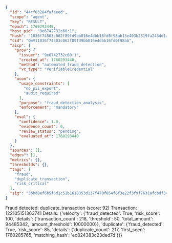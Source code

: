 ```json
{
  "id": "44cf83284fafeeed",
  "scope": "agent",
  "key": "RESULT",
  "epoch": 1760293440,
  "host_pid": "9e6742732c60:1",
  "hash": "1036f74503c062f89fd9bb016e4dbb16fd0f98ab13e403b2319fa2434d1ab674",
  "cid": "QmV11036f74503c062f89fd9bb016e4dbb16fd0f98ab",
  "aicp": {
    "prov": {
      "issuer": "9e6742732c60:1",
      "created_at": 1760293440,
      "method": "automated_fraud_detection",
      "vc_type": "VerifiableCredential"
    },
    "ucon": {
      "usage_constraints": [
        "no_pii_export",
        "audit_required"
      ],
      "purpose": "fraud_detection_analysis",
      "enforcement": "mandatory"
    },
    "eval": {
      "confidence": 1.0,
      "evidence_count": 0,
      "review_status": "pending",
      "evaluated_at": 1760293440
    }
  },
  "sources": [],
  "edges": [],
  "metrics": {},
  "thresholds": {},
  "tags": [
    "fraud",
    "duplicate_transaction",
    "risk_critical"
  ],
  "sig": "3bbd8ef6b5f6d1c51b1618353d137f470f854f6f3e22f3f9f7631afcbdf34f9f"
}
```

Fraud detected: duplicate_transaction (score: 92)
Transaction: 122105151363741
Details: {'velocity': {'fraud_detected': True, 'risk_score': 100, 'details': {'transaction_count': 218, 'threshold': 50, 'total_amount': 94485342, 'amount_threshold': 10000000}}, 'duplicate': {'fraud_detected': True, 'risk_score': 85, 'details': {'duplicate_count': 217, 'first_seen': 1760285765, 'matching_hash': 'ec824383c23ded7d'}}}
